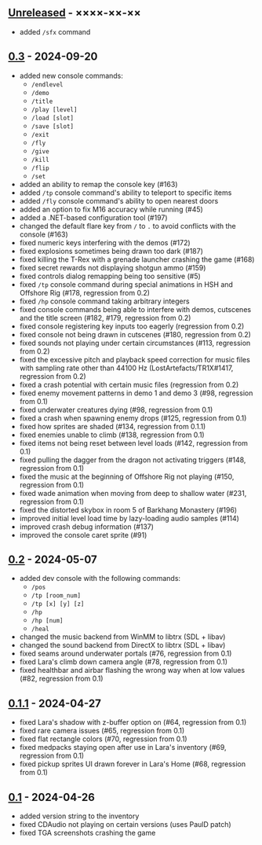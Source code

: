 ## [Unreleased](https://github.com/LostArtefacts/TR2X/compare/stable...develop) - ××××-××-××
- added `/sfx` command

## [0.3](https://github.com/LostArtefacts/TR2X/compare/0.2-460-g4721b93...0.3) - 2024-09-20
- added new console commands:
    - `/endlevel`
    - `/demo`
    - `/title`
    - `/play [level]`
    - `/load [slot]`
    - `/save [slot]`
    - `/exit`
    - `/fly`
    - `/give`
    - `/kill`
    - `/flip`
    - `/set`
- added an ability to remap the console key (#163)
- added `/tp` console command's ability to teleport to specific items
- added `/fly` console command's ability to open nearest doors
- added an option to fix M16 accuracy while running (#45)
- added a .NET-based configuration tool (#197)
- changed the default flare key from `/` to `.` to avoid conflicts with the console (#163)
- fixed numeric keys interfering with the demos (#172)
- fixed explosions sometimes being drawn too dark (#187)
- fixed killing the T-Rex with a grenade launcher crashing the game (#168)
- fixed secret rewards not displaying shotgun ammo (#159)
- fixed controls dialog remapping being too sensitive (#5)
- fixed `/tp` console command during special animations in HSH and Offshore Rig (#178, regression from 0.2)
- fixed `/hp` console command taking arbitrary integers
- fixed console commands being able to interfere with demos, cutscenes and the title screen (#182, #179, regression from 0.2)
- fixed console registering key inputs too eagerly (regression from 0.2)
- fixed console not being drawn in cutscenes (#180, regression from 0.2)
- fixed sounds not playing under certain circumstances (#113, regression from 0.2)
- fixed the excessive pitch and playback speed correction for music files with sampling rate other than 44100 Hz (LostArtefacts/TR1X#1417, regression from 0.2)
- fixed a crash potential with certain music files (regression from 0.2)
- fixed enemy movement patterns in demo 1 and demo 3 (#98, regression from 0.1)
- fixed underwater creatures dying (#98, regression from 0.1)
- fixed a crash when spawning enemy drops (#125, regression from 0.1)
- fixed how sprites are shaded (#134, regression from 0.1.1)
- fixed enemies unable to climb (#138, regression from 0.1)
- fixed items not being reset between level loads (#142, regression from 0.1)
- fixed pulling the dagger from the dragon not activating triggers (#148, regression from 0.1)
- fixed the music at the beginning of Offshore Rig not playing (#150, regression from 0.1)
- fixed wade animation when moving from deep to shallow water (#231, regression from 0.1)
- fixed the distorted skybox in room 5 of Barkhang Monastery (#196)
- improved initial level load time by lazy-loading audio samples (#114)
- improved crash debug information (#137)
- improved the console caret sprite (#91)

## [0.2](https://github.com/LostArtefacts/TR2X/compare/0.1.1...0.2) - 2024-05-07
- added dev console with the following commands:
    - `/pos`
    - `/tp [room_num]`
    - `/tp [x] [y] [z]`
    - `/hp`
    - `/hp [num]`
    - `/heal`
- changed the music backend from WinMM to libtrx (SDL + libav)
- changed the sound backend from DirectX to libtrx (SDL + libav)
- fixed seams around underwater portals (#76, regression from 0.1)
- fixed Lara's climb down camera angle (#78, regression from 0.1)
- fixed healthbar and airbar flashing the wrong way when at low values (#82, regression from 0.1)

## [0.1.1](https://github.com/LostArtefacts/TR2X/compare/0.1...0.1.1) - 2024-04-27
- fixed Lara's shadow with z-buffer option on (#64, regression from 0.1)
- fixed rare camera issues (#65, regression from 0.1)
- fixed flat rectangle colors (#70, regression from 0.1)
- fixed medpacks staying open after use in Lara's inventory (#69, regression from 0.1)
- fixed pickup sprites UI drawn forever in Lara's Home (#68, regression from 0.1)

## [0.1](https://github.com/rr-/TR2X/compare/...0.1) - 2024-04-26
- added version string to the inventory
- fixed CDAudio not playing on certain versions (uses PaulD patch)
- fixed TGA screenshots crashing the game
